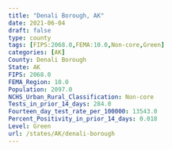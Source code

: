 ```yaml
---
title: "Denali Borough, AK"
date: 2021-06-04
draft: false
type: county
tags: [FIPS:2068.0,FEMA:10.0,Non-core,Green]
categories: [AK]
County: Denali Borough
State: AK
FIPS: 2068.0
FEMA_Region: 10.0
Population: 2097.0
NCHS_Urban_Rural_Classification: Non-core
Tests_in_prior_14_days: 284.0
Fourteen_day_test_rate_per_100000: 13543.0
Percent_Positivity_in_prior_14_days: 0.018
Level: Green
url: /states/AK/denali-borough
---
```



